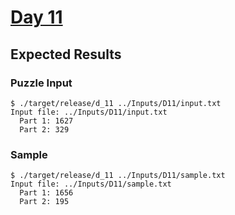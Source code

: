# [Day 11](https://adventofcode.com/2021/day/11)

## Expected Results

### Puzzle Input

```console
$ ./target/release/d_11 ../Inputs/D11/input.txt
Input file: ../Inputs/D11/input.txt
  Part 1: 1627
  Part 2: 329
```

### Sample

```console
$ ./target/release/d_11 ../Inputs/D11/sample.txt
Input file: ../Inputs/D11/sample.txt
  Part 1: 1656
  Part 2: 195
```
